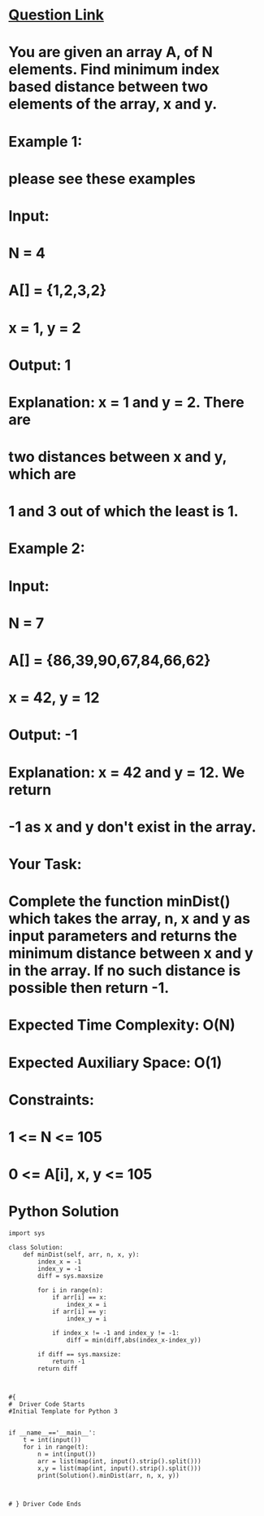 # [Question Link](https://practice.geeksforgeeks.org/problems/minimum-distance-between-two-numbers/1/?track=amazon-arrays&batchId=192#)

# You are given an array A, of N elements. Find minimum index based distance between two elements of the array, x and y.

# Example 1:
# please see these examples

# Input:
# N = 4
# A[] = {1,2,3,2}
# x = 1, y = 2
# Output: 1
# Explanation: x = 1 and y = 2. There are
# two distances between x and y, which are
# 1 and 3 out of which the least is 1.
# Example 2:

# Input:
# N = 7
# A[] = {86,39,90,67,84,66,62}
# x = 42, y = 12
# Output: -1
# Explanation: x = 42 and y = 12. We return
# -1 as x and y don't exist in the array.
# Your Task:
# Complete the function minDist() which takes the array, n, x and y as input parameters and returns the minimum distance between x and y in the array. If no such distance is possible then return -1.

# Expected Time Complexity: O(N)
# Expected Auxiliary Space: O(1)

# Constraints:
# 1 <= N <= 105
# 0 <= A[i], x, y <= 105

# Python Solution
```
import sys

class Solution:
    def minDist(self, arr, n, x, y):
        index_x = -1
        index_y = -1
        diff = sys.maxsize
        
        for i in range(n):
            if arr[i] == x:
                index_x = i
            if arr[i] == y:
                index_y = i
            
            if index_x != -1 and index_y != -1:
                diff = min(diff,abs(index_x-index_y))
        
        if diff == sys.maxsize:
            return -1
        return diff 
        
    

#{ 
#  Driver Code Starts
#Initial Template for Python 3


if __name__=='__main__':
    t = int(input())
    for i in range(t):
        n = int(input())
        arr = list(map(int, input().strip().split()))
        x,y = list(map(int, input().strip().split()))
        print(Solution().minDist(arr, n, x, y))



# } Driver Code Ends
```

